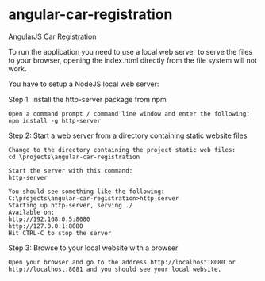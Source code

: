 angular-car-registration
==============================

AngularJS Car Registration

To run the application you need to use a local web server to serve the files to your browser, 
opening the index.html directly from the file system will not work.

You have to setup a NodeJS local web server:

Step 1: Install the http-server package from npm

    Open a command prompt / command line window and enter the following:
    npm install -g http-server

Step 2: Start a web server from a directory containing static website files

    Change to the directory containing the project static web files:
    cd \projects\angular-car-registration

    Start the server with this command:
    http-server

    You should see something like the following:
    C:\projects\angular-car-registration>http-server
    Starting up http-server, serving ./
    Available on:
    http://192.168.0.5:8080
    http://127.0.0.1:8080
    Hit CTRL-C to stop the server

Step 3: Browse to your local website with a browser

    Open your browser and go to the address http://localhost:8080 or http://localhost:8081 and you should see your local website. 

